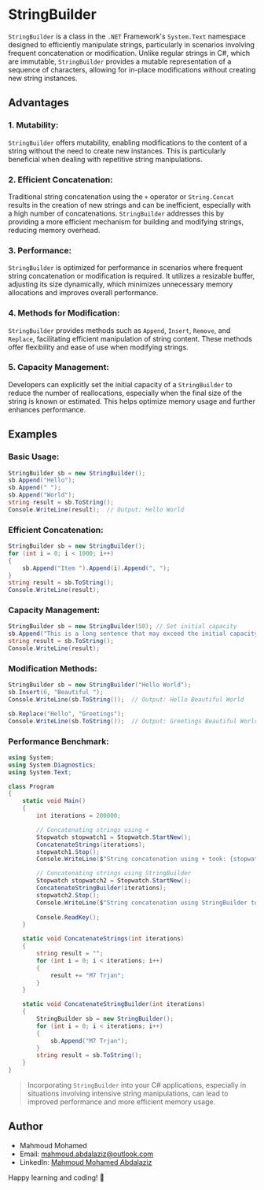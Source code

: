 # StringBuilder

`StringBuilder` is a class in the `.NET` Framework's `System.Text` namespace designed to efficiently manipulate strings, particularly in scenarios involving frequent concatenation or modification. Unlike regular strings in C#, which are immutable, `StringBuilder` provides a mutable representation of a sequence of characters, allowing for in-place modifications without creating new string instances.

## Advantages

### 1. **Mutability:**
   `StringBuilder` offers mutability, enabling modifications to the content of a string without the need to create new instances. This is particularly beneficial when dealing with repetitive string manipulations.

### 2. **Efficient Concatenation:**
   Traditional string concatenation using the `+` operator or `String.Concat` results in the creation of new strings and can be inefficient, especially with a high number of concatenations. `StringBuilder` addresses this by providing a more efficient mechanism for building and modifying strings, reducing memory overhead.

### 3. **Performance:**
   `StringBuilder` is optimized for performance in scenarios where frequent string concatenation or modification is required. It utilizes a resizable buffer, adjusting its size dynamically, which minimizes unnecessary memory allocations and improves overall performance.

### 4. **Methods for Modification:**
   `StringBuilder` provides methods such as `Append`, `Insert`, `Remove`, and `Replace`, facilitating efficient manipulation of string content. These methods offer flexibility and ease of use when modifying strings.

### 5. **Capacity Management:**
   Developers can explicitly set the initial capacity of a `StringBuilder` to reduce the number of reallocations, especially when the final size of the string is known or estimated. This helps optimize memory usage and further enhances performance.

## Examples

### Basic Usage:
```csharp
StringBuilder sb = new StringBuilder();
sb.Append("Hello");
sb.Append(" ");
sb.Append("World");
string result = sb.ToString();
Console.WriteLine(result);  // Output: Hello World
```

### Efficient Concatenation:
```csharp
StringBuilder sb = new StringBuilder();
for (int i = 0; i < 1000; i++)
{
    sb.Append("Item ").Append(i).Append(", ");
}
string result = sb.ToString();
Console.WriteLine(result);
```

### Capacity Management:
```csharp
StringBuilder sb = new StringBuilder(50); // Set initial capacity
sb.Append("This is a long sentence that may exceed the initial capacity.");
string result = sb.ToString();
Console.WriteLine(result);
```

### Modification Methods:
```csharp
StringBuilder sb = new StringBuilder("Hello World");
sb.Insert(6, "Beautiful ");
Console.WriteLine(sb.ToString());  // Output: Hello Beautiful World

sb.Replace("Hello", "Greetings");
Console.WriteLine(sb.ToString());  // Output: Greetings Beautiful World
```

### Performance Benchmark:
```csharp
using System;
using System.Diagnostics;
using System.Text;

class Program
{
    static void Main()
    {
        int iterations = 200000;

        // Concatenating strings using +
        Stopwatch stopwatch1 = Stopwatch.StartNew();
        ConcatenateStrings(iterations);
        stopwatch1.Stop();
        Console.WriteLine($"String concatenation using + took: {stopwatch1.ElapsedMilliseconds} ms");

        // Concatenating strings using StringBuilder
        Stopwatch stopwatch2 = Stopwatch.StartNew();
        ConcatenateStringBuilder(iterations);
        stopwatch2.Stop();
        Console.WriteLine($"String concatenation using StringBuilder took: {stopwatch2.ElapsedMilliseconds} ms");
    
        Console.ReadKey();
    }

    static void ConcatenateStrings(int iterations)
    {
        string result = "";
        for (int i = 0; i < iterations; i++)
        {
            result += "M7 Trjan";
        }
    }

    static void ConcatenateStringBuilder(int iterations)
    {
        StringBuilder sb = new StringBuilder();
        for (int i = 0; i < iterations; i++)
        {
            sb.Append("M7 Trjan");
        }
        string result = sb.ToString();
    }
}
```

> Incorporating `StringBuilder` into your C# applications, especially in situations involving intensive string manipulations, can lead to improved performance and more efficient memory usage.

## Author

- Mahmoud Mohamed
- Email: mahmoud.abdalaziz@outlook.com
- LinkedIn: [Mahmoud Mohamed Abdalaziz](https://www.linkedin.com/in/mahmoud-mohamed-abd/)

Happy learning and coding! 🚀
